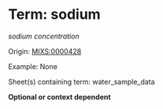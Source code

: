 # Term: sodium

*sodium concentration*

Origin: [MIXS:0000428](https://w3id.org/mixs/0000428)

Example: None

Sheet(s) containing term: water_sample_data

**Optional or context dependent**